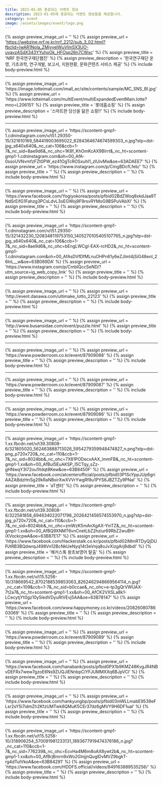 ```yaml
---
title: 2023-01-05 종료되는 이벤트 정보
description: 2023-01-05에 종료되는 이벤트 정보들을 제공합니다.
category: event
image: /assets/images/event/logo.png
---
```

{% assign preview_image_url = '' %}
{% assign preview_url = 'https://webzine.nrf.re.kr/nrf_2212/sub_3_02.html?fbclid=IwAR1Nola_ZMiyyelWuVlmSX3UO-uvavzASdX343YYuhoOk_HFOsp26n7CWxc' %}
{% assign preview_title = 'NRF 한국연구재단웹진' %}
{% assign preview_description = '한국연구재단 운영, 기초과학, 연구개발, 보고서, 지원현황, 문화콘텐츠 서비스 제공' %}
{% include body-preview.html %}
<hr>{% assign preview_image_url = 'https://image.lotteimall.com/imall_ec/site/contents/sample/MC_SNS_BI.jpg' %}
{% assign preview_url = 'https://www.lotteimall.com/multiEvent/multiExpandedEventMain.lotte?mno=L206151' %}
{% assign preview_title = '롯데홈쇼핑' %}
{% assign preview_description = '스마트한 당신을 닮은 쇼핑!!' %}
{% include body-preview.html %}
<hr>{% assign preview_image_url = 'https://scontent-gmp1-1.cdninstagram.com/v/t51.29350-15/321610169_584419003695022_6284364674674599303_n.jpg?stp=dst-jpg_s640x640&amp;_nc_cat=106&amp;ccb=1-7&amp;_nc_sid=8ae9d6&amp;_nc_ohc=1K8f_KhOmKcAX9BIrrt&amp;_nc_ht=scontent-gmp1-1.cdninstagram.com&amp;oh=00_AfA-0ssoUVNvmfzFZt0PW_ez41OgTcROSxuhI1_zIUivMw&amp;oe=63ADAEE7' %}
{% assign preview_url = 'https://www.instagram.com/p/CmgBDcfLfeb/' %}
{% assign preview_title = '' %}
{% assign preview_description = '' %}
{% include body-preview.html %}
<hr>{% assign preview_image_url = '' %}
{% assign preview_url = 'https://www.facebook.com/Yogiyokorea/posts/pfbid02BdZWoq8xkdJaa9TNdSrEifG1Fahzg3PCsLdvL3oEGWoj9F9rsvRYMoG9BSPuVAbXl' %}
{% assign preview_title = '' %}
{% assign preview_description = '' %}
{% include body-preview.html %}
<hr>{% assign preview_image_url = 'https://scontent-gmp1-1.cdninstagram.com/v/t51.29350-15/321432230_1208348119753150_1405270105405107765_n.jpg?stp=dst-jpg_s640x640&amp;_nc_cat=106&amp;ccb=1-7&amp;_nc_sid=8ae9d6&amp;_nc_ohc=bEngLWCgI-EAX-rcHD2&amp;_nc_ht=scontent-gmp1-1.cdninstagram.com&amp;oh=00_AfAsDVfDfMLnuOHPn61y6eZJImI4jSiG48enI_26lnL__w&amp;oe=63B069DA' %}
{% assign preview_url = 'https://www.instagram.com/p/CmbIQccSeND/?utm_source=ig_web_copy_link' %}
{% assign preview_title = '' %}
{% assign preview_description = '' %}
{% include body-preview.html %}
<hr>{% assign preview_image_url = '' %}
{% assign preview_url = 'http://event.danawa.com/ultimake_lotto_22123' %}
{% assign preview_title = '' %}
{% assign preview_description = '' %}
{% include body-preview.html %}
<hr>{% assign preview_image_url = '' %}
{% assign preview_url = 'http://www.busansidae.com/event/puzzle.html' %}
{% assign preview_title = '' %}
{% assign preview_description = '' %}
{% include body-preview.html %}
<hr>{% assign preview_image_url = '' %}
{% assign preview_url = 'https://www.powderroom.co.kr/event/87909088' %}
{% assign preview_title = '' %}
{% assign preview_description = '' %}
{% include body-preview.html %}
<hr>{% assign preview_image_url = '' %}
{% assign preview_url = 'https://www.powderroom.co.kr/event/87909087' %}
{% assign preview_title = '' %}
{% assign preview_description = '' %}
{% include body-preview.html %}
<hr>{% assign preview_image_url = '' %}
{% assign preview_url = 'https://www.powderroom.co.kr/event/87909086' %}
{% assign preview_title = '' %}
{% assign preview_description = '' %}
{% include body-preview.html %}
<hr>{% assign preview_image_url = 'https://scontent-gmp1-1.xx.fbcdn.net/v/t39.30808-6/321805020_562463888713026_5954279359948474827_n.png?stp=dst-png_p720x720&amp;_nc_cat=110&amp;ccb=1-7&amp;_nc_sid=8024bb&amp;_nc_ohc=7X81PODecxAAX_lmmFB&amp;_nc_ht=scontent-gmp1-1.xx&amp;oh=00_AfBuI5EuAKSP_l5CTqy_sZz-gHNwqY3I72ou1Itdqt8Kew&amp;oe=63B8450F' %}
{% assign preview_url = 'https://www.facebook.com/atcenterofficial/posts/pfbid03P1ScYppJUp6griAAZABdzHnSg29kRaNBxirXwXVVrYwgRf8u1PYS6JBZTZy9PNal' %}
{% assign preview_title = 'aT&#xc13c;&#xd130;' %}
{% assign preview_description = '' %}
{% include body-preview.html %}
<hr>{% assign preview_image_url = 'https://scontent-gmp1-1.xx.fbcdn.net/v/t39.30808-6/322581858_694634022071798_2026421456574553970_n.jpg?stp=dst-jpg_p720x720&amp;_nc_cat=110&amp;ccb=1-7&amp;_nc_sid=8024bb&amp;_nc_ohc=zmWzK5mAnXgAX-YinTZ&amp;_nc_ht=scontent-gmp1-1.xx&amp;oh=00_AfBQ9XNMT6vnCnetLbZ2hziur69RbZ2wuBH-iXVockcpwA&amp;oe=63B87E17' %}
{% assign preview_url = 'https://www.facebook.com/Hackerstalk.co.kr/posts/pfbid02iMmRTDyQjDUPJtRB3BQdwrqJ498Vn12BcNkUeNyq14t3eVnjq8oJvXizgArj8dbdl' %}
{% assign preview_title = '&#xd574;&#xcee4;&#xc2a4;&#xd1a1; &#xc655;&#xcd08;&#xbcf4;&#xc601;&#xc5b4; &#xd0c8;&#xcd9c;' %}
{% assign preview_description = '' %}
{% include body-preview.html %}
<hr>{% assign preview_image_url = 'https://scontent-gmp1-1.xx.fbcdn.net/v/t15.5256-10/318669542_8702188539853063_8262462948669564114_n.jpg?_nc_cat=109&amp;ccb=1-7&amp;_nc_sid=b0ccae&amp;_nc_ohc=e-tp3gQrVWUAX-7t2a7&amp;_nc_ht=scontent-gmp1-1.xx&amp;oh=00_AfCK2VXSLa8k1-LCecytjYt0gz10y5IedVDyuRtVEvj5AA&amp;oe=63B78147' %}
{% assign preview_url = 'https://www.facebook.com/www.happymoney.co.kr/videos/2082608078603069' %}
{% assign preview_title = '' %}
{% assign preview_description = '' %}
{% include body-preview.html %}
<hr>{% assign preview_image_url = '' %}
{% assign preview_url = 'https://www.powderroom.co.kr/event/87909089' %}
{% assign preview_title = '' %}
{% assign preview_description = '' %}
{% include body-preview.html %}
<hr>{% assign preview_image_url = '' %}
{% assign preview_url = 'https://www.facebook.com/hanabank/posts/pfbid0PX1b9KMZ48KvgJR4NBvDEFRx7wew7gzoE6Ns9ZUQJiENnbpCiYFJUMMXXq6BJpVCl' %}
{% assign preview_title = '' %}
{% assign preview_description = '' %}
{% include body-preview.html %}
<hr>{% assign preview_image_url = '' %}
{% assign preview_url = 'https://www.facebook.com/hankyungbp/posts/pfbid03mWLLmabE9539eFLsr2sY5i7idmZh2KfzUMTwk6QMuK5CEr37dz6gMVY9H6DF1ual' %}
{% assign preview_title = '' %}
{% assign preview_description = '' %}
{% include body-preview.html %}
<hr>{% assign preview_image_url = 'https://scontent-gmp1-1.xx.fbcdn.net/v/t15.5256-10/318906254_570091981233131_1893677919474376186_n.jpg?_nc_cat=110&amp;ccb=1-7&amp;_nc_sid=776239&amp;_nc_ohc=EcvHa4M6m8oAX8ywt2b&amp;_nc_ht=scontent-gmp1-1.xx&amp;oh=00_AfBrjBmrn9xWo2GInjjnQuglDvMVZ9bgkT-rg4dTuIVkoA&amp;oe=63B84291' %}
{% assign preview_url = 'https://www.facebook.com/HDDFS.official/videos/849163889535256/' %}
{% assign preview_title = '' %}
{% assign preview_description = '' %}
{% include body-preview.html %}